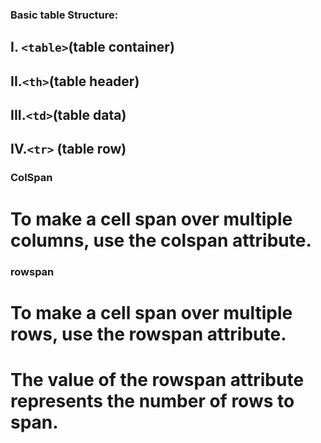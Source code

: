 ### Basic table Structure:
## I. `<table>`(table container)
## II.`<th>`(table header)
## III.`<td>`(table data)
## IV.`<tr>` (table row)

### ColSpan 
# To make a cell span over multiple columns, use the colspan attribute.

### rowspan
# To make a cell span over multiple rows, use the rowspan attribute.
# The value of the rowspan attribute represents the number of rows to span.